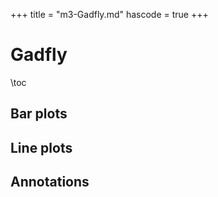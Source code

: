 +++
title = "m3-Gadfly.md"
hascode = true
+++

# Gadfly

\toc

## Bar plots


## Line plots

## Annotations


